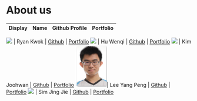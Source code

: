 # About us

Display | Name | Github Profile | Portfolio 
--------|:----:|:--------------:|:---------:

![](https://avatars.githubusercontent.com/u/61216523?s=400&u=14d1ea6c1c7a2dc388293b299eb860859388b309&v=4) | Ryan Kwok | [Github](https://github.com/kwokyto) | [Portfolio](docs/team/kwokyto.md)
![](http://placekitten.com/100/100) | Hu Wenqi | [Github](https://github.com/Vinci-Hu) | [Portfolio](docs/team/wenqihu.md)
![](https://via.placeholder.com/100.png?text=Photo) | Kim Joohwan | [Github](https://github.com/joohwan58) | [Portfolio](docs/team/joohwan.md)
![img.png](team/lyp_pic.png)| Lee Yang Peng | [Github](https://github.com/Leeyp) | [Portfolio](docs/team/leeyp.md)
![](https://via.placeholder.com/100.png?text=Photo) | Sim Jing Jie | [Github](https://github.com/SimJJ96/) | [Portfolio](docs/team/simjingjie.md)